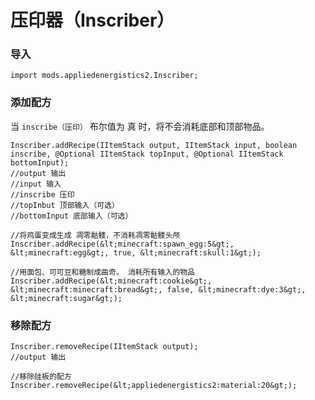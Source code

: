 # 压印器（Inscriber）

### 导入

    import mods.appliedenergistics2.Inscriber;
    

### 添加配方

当 `inscribe（压印）` 布尔值为 真 时，将不会消耗底部和顶部物品。

    Inscriber.addRecipe(IItemStack output, IItemStack input, boolean inscribe, @Optional IItemStack topInput, @Optional IItemStack bottomInput);
    //output 输出
    //input 输入
    //inscribe 压印
    //topInbut 顶部输入（可选）
    //bottomInput 底部输入（可选）
    
    //将鸡蛋变成生成 凋零骷髅，不消耗凋零骷髅头颅
    Inscriber.addRecipe(&lt;minecraft:spawn_egg:5&gt;, &lt;minecraft:egg&gt;, true, &lt;minecraft:skull:1&gt;);
    
    //用面包、可可豆和糖制成曲奇。 消耗所有输入的物品
    Inscriber.addRecipe(&lt;minecraft:cookie&gt;, &lt;minecraft:minecraft:bread&gt;, false, &lt;minecraft:dye:3&gt;, &lt;minecraft:sugar&gt;);
    

### 移除配方

    Inscriber.removeRecipe(IItemStack output);
    //output 输出
    
    //移除硅板的配方
    Inscriber.removeRecipe(&lt;appliedenergistics2:material:20&gt;);